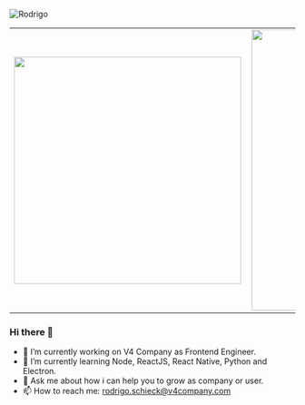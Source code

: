 ![Rodrigo](https://user-images.githubusercontent.com/21986811/119857316-d54a3600-bee9-11eb-9ab6-877ac11d953f.png)

<center>
<table>
  <tr>
      <td><img width="400px" align="left" src="https://github-readme-stats.vercel.app/api/top-langs/?username=rodrigodh&hide=html&layout=compact&theme=tokyonight" /></td>
      <td><img width="495px" align="left" src="https://github-readme-stats.vercel.app/api?username=rodrigodh&theme=tokyonight" /></td>
  </tr>   
</table>
</center>

### Hi there 👋

- 🔭 I’m currently working on V4 Company as Frontend Engineer.
- 🌱 I’m currently learning Node, ReactJS, React Native, Python and Electron.
- 💬 Ask me about how i can help you to grow as company or user.
- 📫 How to reach me: rodrigo.schieck@v4company.com
